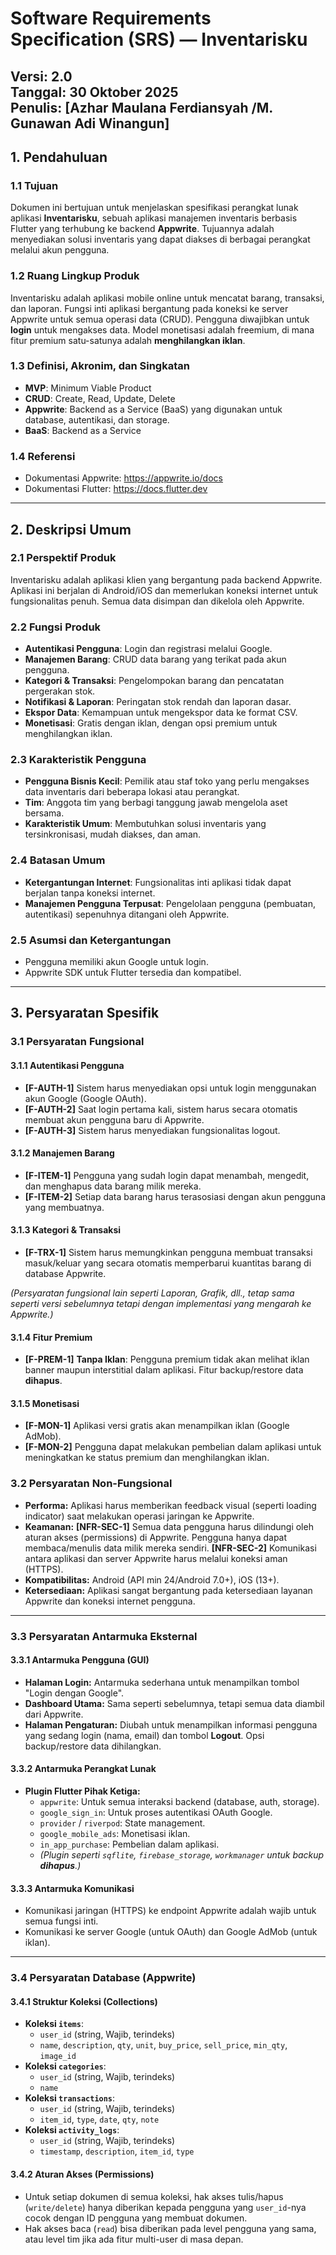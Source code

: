# Software Requirements Specification (SRS) — Inventarisku

**Versi:** 2.0  
**Tanggal:** 30 Oktober 2025  
**Penulis:** [Azhar Maulana Ferdiansyah /M. Gunawan Adi Winangun]
---

## 1. Pendahuluan

### 1.1 Tujuan
Dokumen ini bertujuan untuk menjelaskan spesifikasi perangkat lunak aplikasi **Inventarisku**, sebuah aplikasi manajemen inventaris berbasis Flutter yang terhubung ke backend **Appwrite**. Tujuannya adalah menyediakan solusi inventaris yang dapat diakses di berbagai perangkat melalui akun pengguna.

### 1.2 Ruang Lingkup Produk
Inventarisku adalah aplikasi mobile online untuk mencatat barang, transaksi, dan laporan. Fungsi inti aplikasi bergantung pada koneksi ke server Appwrite untuk semua operasi data (CRUD). Pengguna diwajibkan untuk **login** untuk mengakses data. Model monetisasi adalah freemium, di mana fitur premium satu-satunya adalah **menghilangkan iklan**.

### 1.3 Definisi, Akronim, dan Singkatan
- **MVP**: Minimum Viable Product
- **CRUD**: Create, Read, Update, Delete
- **Appwrite**: Backend as a Service (BaaS) yang digunakan untuk database, autentikasi, dan storage.
- **BaaS**: Backend as a Service

### 1.4 Referensi
- Dokumentasi Appwrite: https://appwrite.io/docs
- Dokumentasi Flutter: https://docs.flutter.dev

---

## 2. Deskripsi Umum

### 2.1 Perspektif Produk
Inventarisku adalah aplikasi klien yang bergantung pada backend Appwrite. Aplikasi ini berjalan di Android/iOS dan memerlukan koneksi internet untuk fungsionalitas penuh. Semua data disimpan dan dikelola oleh Appwrite.

### 2.2 Fungsi Produk
- **Autentikasi Pengguna**: Login dan registrasi melalui Google.
- **Manajemen Barang**: CRUD data barang yang terikat pada akun pengguna.
- **Kategori & Transaksi**: Pengelompokan barang dan pencatatan pergerakan stok.
- **Notifikasi & Laporan**: Peringatan stok rendah dan laporan dasar.
- **Ekspor Data**: Kemampuan untuk mengekspor data ke format CSV.
- **Monetisasi**: Gratis dengan iklan, dengan opsi premium untuk menghilangkan iklan.

### 2.3 Karakteristik Pengguna
- **Pengguna Bisnis Kecil**: Pemilik atau staf toko yang perlu mengakses data inventaris dari beberapa lokasi atau perangkat.
- **Tim**: Anggota tim yang berbagi tanggung jawab mengelola aset bersama.
- **Karakteristik Umum**: Membutuhkan solusi inventaris yang tersinkronisasi, mudah diakses, dan aman.

### 2.4 Batasan Umum
- **Ketergantungan Internet**: Fungsionalitas inti aplikasi tidak dapat berjalan tanpa koneksi internet.
- **Manajemen Pengguna Terpusat**: Pengelolaan pengguna (pembuatan, autentikasi) sepenuhnya ditangani oleh Appwrite.

### 2.5 Asumsi dan Ketergantungan
- Pengguna memiliki akun Google untuk login.
- Appwrite SDK untuk Flutter tersedia dan kompatibel.

---

## 3. Persyaratan Spesifik

### 3.1 Persyaratan Fungsional

#### 3.1.1 Autentikasi Pengguna
- **[F-AUTH-1]** Sistem harus menyediakan opsi untuk login menggunakan akun Google (Google OAuth).
- **[F-AUTH-2]** Saat login pertama kali, sistem harus secara otomatis membuat akun pengguna baru di Appwrite.
- **[F-AUTH-3]** Sistem harus menyediakan fungsionalitas logout.

#### 3.1.2 Manajemen Barang
- **[F-ITEM-1]** Pengguna yang sudah login dapat menambah, mengedit, dan menghapus data barang milik mereka.
- **[F-ITEM-2]** Setiap data barang harus terasosiasi dengan akun pengguna yang membuatnya.

#### 3.1.3 Kategori & Transaksi
- **[F-TRX-1]** Sistem harus memungkinkan pengguna membuat transaksi masuk/keluar yang secara otomatis memperbarui kuantitas barang di database Appwrite.

*(Persyaratan fungsional lain seperti Laporan, Grafik, dll., tetap sama seperti versi sebelumnya tetapi dengan implementasi yang mengarah ke Appwrite.)*

#### 3.1.4 Fitur Premium
- **[F-PREM-1]** **Tanpa Iklan**: Pengguna premium tidak akan melihat iklan banner maupun interstitial dalam aplikasi. Fitur backup/restore data **dihapus**.

#### 3.1.5 Monetisasi
- **[F-MON-1]** Aplikasi versi gratis akan menampilkan iklan (Google AdMob).
- **[F-MON-2]** Pengguna dapat melakukan pembelian dalam aplikasi untuk meningkatkan ke status premium dan menghilangkan iklan.

### 3.2 Persyaratan Non-Fungsional
- **Performa:** Aplikasi harus memberikan feedback visual (seperti loading indicator) saat melakukan operasi jaringan ke Appwrite.
- **Keamanan:** **[NFR-SEC-1]** Semua data pengguna harus dilindungi oleh aturan akses (permissions) di Appwrite. Pengguna hanya dapat membaca/menulis data milik mereka sendiri. **[NFR-SEC-2]** Komunikasi antara aplikasi dan server Appwrite harus melalui koneksi aman (HTTPS).
- **Kompatibilitas:** Android (API min 24/Android 7.0+), iOS (13+).
- **Ketersediaan:** Aplikasi sangat bergantung pada ketersediaan layanan Appwrite dan koneksi internet pengguna.

---

### 3.3 Persyaratan Antarmuka Eksternal

#### 3.3.1 Antarmuka Pengguna (GUI)
- **Halaman Login:** Antarmuka sederhana untuk menampilkan tombol "Login dengan Google".
- **Dashboard Utama:** Sama seperti sebelumnya, tetapi semua data diambil dari Appwrite.
- **Halaman Pengaturan:** Diubah untuk menampilkan informasi pengguna yang sedang login (nama, email) dan tombol **Logout**. Opsi backup/restore data dihilangkan.

#### 3.3.2 Antarmuka Perangkat Lunak
- **Plugin Flutter Pihak Ketiga:**
  - `appwrite`: Untuk semua interaksi backend (database, auth, storage).
  - `google_sign_in`: Untuk proses autentikasi OAuth Google.
  - `provider` / `riverpod`: State management.
  - `google_mobile_ads`: Monetisasi iklan.
  - `in_app_purchase`: Pembelian dalam aplikasi.
  - *(Plugin seperti `sqflite`, `firebase_storage`, `workmanager` untuk backup **dihapus**.)*

#### 3.3.3 Antarmuka Komunikasi
- Komunikasi jaringan (HTTPS) ke endpoint Appwrite adalah wajib untuk semua fungsi inti.
- Komunikasi ke server Google (untuk OAuth) dan Google AdMob (untuk iklan).

---

### 3.4 Persyaratan Database (Appwrite)

#### 3.4.1 Struktur Koleksi (Collections)
- **Koleksi `items`**:
  - `user_id` (string, Wajib, terindeks)
  - `name`, `description`, `qty`, `unit`, `buy_price`, `sell_price`, `min_qty`, `image_id`
- **Koleksi `categories`**:
  - `user_id` (string, Wajib, terindeks)
  - `name`
- **Koleksi `transactions`**:
  - `user_id` (string, Wajib, terindeks)
  - `item_id`, `type`, `date`, `qty`, `note`
- **Koleksi `activity_logs`**:
  - `user_id` (string, Wajib, terindeks)
  - `timestamp`, `description`, `item_id`, `type`

#### 3.4.2 Aturan Akses (Permissions)
- Untuk setiap dokumen di semua koleksi, hak akses tulis/hapus (`write/delete`) hanya diberikan kepada pengguna yang `user_id`-nya cocok dengan ID pengguna yang membuat dokumen.
- Hak akses baca (`read`) bisa diberikan pada level pengguna yang sama, atau level tim jika ada fitur multi-user di masa depan.

